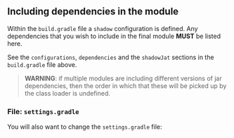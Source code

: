
## Including dependencies in the module

Within the `build.gradle` file a `shadow` configuration is defined.  Any dependencies 
that you wish to include in the final module **MUST** be listed here.  

See the `configurations`, `dependencies` and the `shadowJat` sections in the 
`build.gradle` file above.

> **WARNING**: if multiple modules are including different versions of jar dependencies, then the order in which that these will be picked up by the class loader is undefined.

### File: `settings.gradle`

You will also want to change the `settings.gradle` file:

